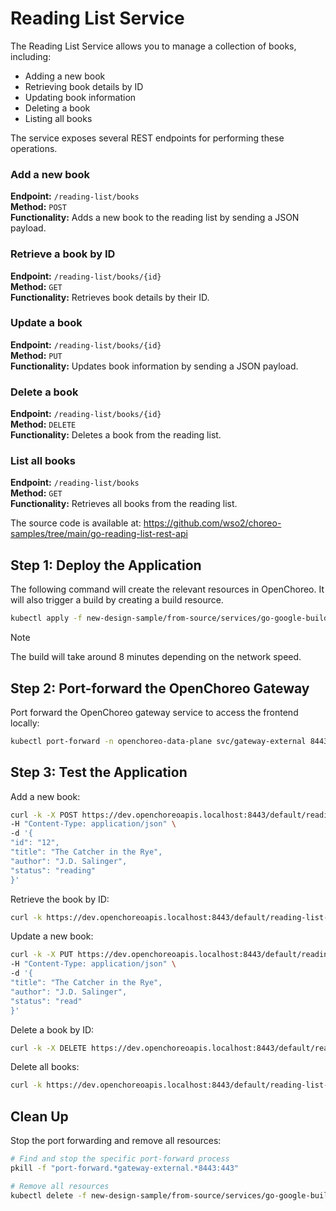 # Reading List Service
The Reading List Service allows you to manage a collection of books, including:
- Adding a new book
- Retrieving book details by ID
- Updating book information
- Deleting a book
- Listing all books

The service exposes several REST endpoints for performing these operations.

### Add a new book
**Endpoint:** `/reading-list/books`  
**Method:** `POST`  
**Functionality:** Adds a new book to the reading list by sending a JSON payload.

### Retrieve a book by ID
**Endpoint:** `/reading-list/books/{id}`  
**Method:** `GET`  
**Functionality:** Retrieves book details by their ID.

### Update a book
**Endpoint:** `/reading-list/books/{id}`  
**Method:** `PUT`  
**Functionality:** Updates book information by sending a JSON payload.

### Delete a book
**Endpoint:** `/reading-list/books/{id}`  
**Method:** `DELETE`  
**Functionality:** Deletes a book from the reading list.

### List all books
**Endpoint:** `/reading-list/books`  
**Method:** `GET`  
**Functionality:** Retrieves all books from the reading list.

The source code is available at:
https://github.com/wso2/choreo-samples/tree/main/go-reading-list-rest-api

## Step 1: Deploy the Application

The following command will create the relevant resources in OpenChoreo. It will also trigger a build by creating a build resource.

```bash
kubectl apply -f new-design-sample/from-source/services/go-google-buildpack-reading-list/reading-list-service.yaml
```

> [!NOTE]
> The build will take around 8 minutes depending on the network speed.

## Step 2: Port-forward the OpenChoreo Gateway

Port forward the OpenChoreo gateway service to access the frontend locally:

```bash
kubectl port-forward -n openchoreo-data-plane svc/gateway-external 8443:443 &
```

## Step 3: Test the Application

   Add a new book:

   ```bash
   curl -k -X POST https://dev.openchoreoapis.localhost:8443/default/reading-list-service/api/v1/reading-list/books \
   -H "Content-Type: application/json" \
   -d '{
   "id": "12",
   "title": "The Catcher in the Rye",
   "author": "J.D. Salinger",
   "status": "reading"
   }'
   ```

   Retrieve the book by ID:

   ```bash
   curl -k https://dev.openchoreoapis.localhost:8443/default/reading-list-service/api/v1/reading-list/books/12
   ```

   Update a new book:

   ```bash
   curl -k -X PUT https://dev.openchoreoapis.localhost:8443/default/reading-list-service/api/v1/reading-list/books/12 \
   -H "Content-Type: application/json" \
   -d '{
   "title": "The Catcher in the Rye",
   "author": "J.D. Salinger",
   "status": "read"
   }'
   ```
   
   Delete a book by ID:

   ```bash
   curl -k -X DELETE https://dev.openchoreoapis.localhost:8443/default/reading-list-service/api/v1/reading-list/books/12
   ```

   Delete all books:

   ```bash
   curl -k https://dev.openchoreoapis.localhost:8443/default/reading-list-service/api/v1/reading-list/books
   ```

## Clean Up

Stop the port forwarding and remove all resources:

```bash
# Find and stop the specific port-forward process
pkill -f "port-forward.*gateway-external.*8443:443"

# Remove all resources
kubectl delete -f new-design-sample/from-source/services/go-google-buildpack-reading-list/reading-list-service.yaml
```
